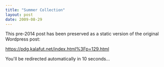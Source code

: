 ```yaml
---
title: "Summer Collection"
layout: post
date: 2009-08-29
---
```


This pre-2014 post has been preserved as a static version of the original Wordpress post:

https://pdg.kalafut.net/index.html%3Fp=129.html

You'll be redirected automatically in 10 seconds...

<head>
  <meta http-equiv="refresh" content="10;url=https://pdg.kalafut.net/index.html%3Fp=129.html">
</head>

